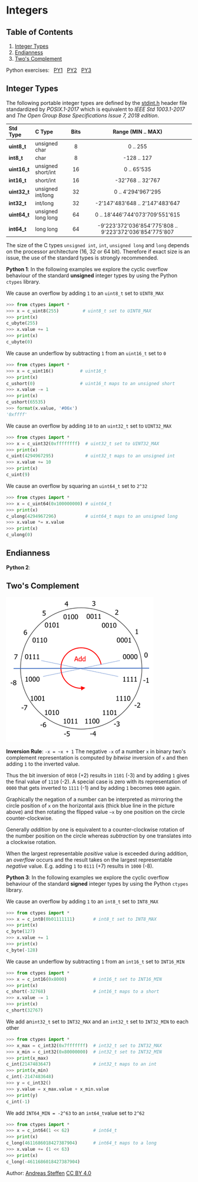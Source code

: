# Integers

## Table of Contents
1. [Integer Types](#section1)
2. [Endianness](#section2)
3. [Two's Complement](#section3)

Python exercises: &nbsp; [PY1](#python1) &nbsp; [PY2](#python2) &nbsp; [PY3](#python3)

## Integer Types <a name="section1"></a>

The following portable integer types are defined by the [stdint.h][STDINT] header file standardized by  *POSIX.1-2017* which is equivalent to *IEEE Std 1003.1-2017* and *The Open Group Base Specifications Issue 7, 2018 edition*. 

| Std Type     | C Type             | Bits |                   Range  (MIN .. MAX)                   |
| :----------- | :----------------- | :--: | :-----------------------------------------------------: |
| **uint8_t**  | unsigned char      |  8   |                        0 .. 255                         |
| **int8_t**   | char               |  8   |                       -128 .. 127                       |
| **uint16_t** | unsigned short/int |  16  |                       0 .. 65'535                       |
| **int16_t**  | short/int          |  16  |                    -32'768 .. 32'767                    |
| **uint32_t** | unsigned int/long  |  32  |                   0 .. 4'294'967'295                    |
| **int32_t**  | int/long           |  32  |             -2'147'483'648 .. 2'147'483'647             |
| **uint64_t** | unsigned long long |  64  |             0 .. 18'446'744'073'709'551'615             |
| **int64_t**  | long long          |  64  | -9'223'372'036'854'775'808 .. 9'223'372'036'854'775'807 |

The size of the C types `unsigned int`, `int`, `unsigned long` and `long` depends on the processor architecture (16, 32 or 64 bit). Therefore if exact size is an issue, the use of the standard types is strongly recommended.

**Python 1**: <a name="python1"></a>In the following  examples we explore the cyclic overflow behaviour of the standard **unsigned** integer types by using the Python `ctypes` library.

We cause an overflow by adding `1` to an `uint8_t` set to `UINT8_MAX`
```python
>>> from ctypes import *
>>> x = c_uint8(255)         # uint8_t set to UINT8_MAX
>>> print(x)
c_ubyte(255)
>>> x.value += 1
>>> print(x)
c_ubyte(0)
```
We cause an underflow by subtracting `1` from an `uint16_t` set to `0`
```python
>>> from ctypes import *
>>> x = c_uint16()          # uint16_t
>>> print(x)
c_ushort(0)                 # uint16_t maps to an unsigned short
>>> x.value -= 1
>>> print(x)
c_ushort(65535)
>>> format(x.value, '#06x')
'0xffff'
```
We cause an overflow by adding `10` to an `uint32_t` set to `UINT32_MAX`
```python
>>> from ctypes import *
>>> x = c_uint32(0xffffffff)  # uint32_t set to UINT32_MAX
>>> print(x)
c_uint(4294967295)            # uint32_t maps to an unsigned int
>>> x.value += 10
>>> print(x)
c_uint(9)
```
We cause an overflow by squaring an `uint64_t` set to `2^32`
```python
>>> from ctypes import *
>>> x = c_uint64(0x100000000) # uint64_t
>>> print(x)
c_ulong(4294967296)           # uint64_t maps to an unsigned long
>>> x.value *= x.value
>>> print(x)
c_ulong(0)
```

[STDINT]: https://pubs.opengroup.org/onlinepubs/9699919799/basedefs/stdint.h.html

## Endianness <a name="section2"></a>

**Python 2**: <a name="python2"></a>

## Two's Complement <a name="section3"></a>

![Cyclic Addition](Twos_Complement_400.png "Cyclic Addition")

**Inversion Rule**: `-x = ~x + 1` The negative `-x` of a number `x` in binary two's complement representation is computed by *bitwise* inversion of `x` and then adding `1` to the inverted value.

Thus the bit inversion of  `0010` (+2)  results in `1101` (-3) and by adding `1` gives the final value of  `1110` (-2). A special case is zero with its representation of `0000` that gets inverted to `1111` (-1) and by adding `1` becomes `0000` again.

Graphically the negation of a number can be interpreted as mirroring the circle position of `x` on the horizontal axis (thick blue line in the picture above) and then rotating the flipped value `~x` by one position on the circle counter-clockwise.

Generally *addition* by one is equivalent to a counter-clockwise rotation of the number position on the circle whereas *subtraction* by one translates into a clockwise rotation. 

When the largest representable *positive* value is exceeded during addition, an *overflow* occurs and the result takes on the largest representable *negative* value. E.g. adding `1` to  `0111` (+7) results in `1000` (-8).

**Python 3**: <a name="python3"></a>In the following  examples we explore the cyclic overflow behaviour of the standard **signed** integer types by using the Python `ctypes` library.

We cause an overflow by adding `1` to an `int8_t` set to `INT8_MAX`
```python
>>> from ctypes import *
>>> x = c_int8(0b01111111)       # int8_t set to INT8_MAX
>>> print(x)
c_byte(127)
>>> x.value += 1
>>> print(x)
c_byte(-128)
```
We cause an underflow by subtracting `1` from an `int16_t` set to `INT16_MIN`
```python
>>> from ctypes import *
>>> x = c_int16(0x8000)          # int16_t set to INT16_MIN
>>> print(x)
c_short(-32768)                  # int16_t maps to a short
>>> x.value -= 1
>>> print(x)
c_short(32767)
```
We  add an`int32_t` set to `INT32_MAX` and an `int32_t` set to `INT32_MIN` to each other
```python
>>> from ctypes import *
>>> x_max = c_int32(0x7fffffff)  # int32_t set to INT32_MAX
>>> x_min = c_int32(0x80000000)  # int32_t set to INT32_MIN
>>> print(x_max)
c_int(2147483647)                # int32_t maps to an int
>>> print(x_min)
c_int(-2147483648)
>>> y = c_int32()
>>> y.value = x_max.value + x_min.value
>>> print(y)
c_int(-1)
```
We add `INT64_MIN = -2^63` to an `int64_t`value set to `2^62`
```python
>>> from ctypes import *
>>> x = c_int64(1 << 62)         # int64_t
>>> print(x)
c_long(4611686018427387904)      # int64_t maps to a long
>>> x.value += (1 << 63)
>>> print(x)
c_long(-4611686018427387904)
```

Author:  [Andreas Steffen][AS] [CC BY 4.0][CC]

[AS]: mailto:andreas.steffen@strongsec.net
[CC]: http://creativecommons.org/licenses/by/4.0/
